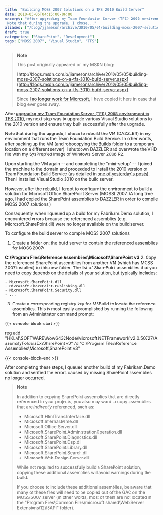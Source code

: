 ```yaml
---
title: "Building MOSS 2007 Solutions on a TFS 2010 Build Server"
date: 2010-05-05T04:15:00-06:00
excerpt: "After upgrading my Team Foundation Server (TFS) 2008 environment to TFS 2010 , my next step was to upgrade various Visual Studio solutions to the 2010 version and ensure they built successfully after the upgrade. 
 Note that during the upgrade, I chose..."
aliases: ["/blog/jjameson/archive/2010/05/04/building-moss-2007-solutions-on-a-tfs-2010-build-server.aspx", "/blog/jjameson/archive/2010/05/05/building-moss-2007-solutions-on-a-tfs-2010-build-server.aspx"]
draft: true
categories: ["SharePoint", "Development"]
tags: ["MOSS 2007", "Visual Studio", "TFS"]
---
```


> **Note**
>
> This post originally appeared on my MSDN blog:
>
> [http://blogs.msdn.com/b/jjameson/archive/2010/05/05/building-moss-2007-solutions-on-a-tfs-2010-build-server.aspx](http://blogs.msdn.com/b/jjameson/archive/2010/05/05/building-moss-2007-solutions-on-a-tfs-2010-build-server.aspx)
>
> Since [I no longer work for Microsoft](/blog/jjameson/2011/09/02/last-day-with-microsoft), I have copied it here in case that blog ever goes away.

After [upgrading my Team Foundation Server (TFS) 2008 environment to TFS 2010](/blog/jjameson/2010/05/04/upgrade-team-foundation-server-2008-to-tfs-2010-and-sharepoint-server-2010-overview), my next step was to upgrade various Visual Studio solutions to the 2010 version and ensure they built successfully after the upgrade.

Note that during the upgrade, I chose to rebuild the VM (DAZZLER) in my environment that runs the Team Foundation Build Service. In other words, after backing up the VM (and robocopying the Builds folder to a temporary location on a different server), I shutdown DAZZLER and overwrote the VHD file with my SysPrep'ed image of Windows Server 2008 R2.

Upon starting the VM again -- and completing the "mini-setup" -- I joined the machine to the domain and proceeded to install the 2010 version of Team Foundation Build Service (as detailed in [one of yesterday's posts](/blog/jjameson/2010/05/04/upgrade-team-foundation-server-2008-to-tfs-2010-and-sharepoint-server-2010)). Then I installed Visual Studio 2010 on the build server.

However, after the rebuild, I forgot to configure the environment to build a solution for Microsoft Office SharePoint Server (MOSS) 2007. (A long time ago, I had copied the SharePoint assemblies to DAZZLER in order to compile MOSS 2007 solutions.)

Consequently, when I queued up a build for my Fabrikam.Demo solution, I encountered errors because the referenced assemblies (e.g. Microsoft.SharePoint.dll) were no longer available on the build server.

To configure the build server to compile MOSS 2007 solutions:

1. Create a folder ont the build server to contain the referenced assemblies for MOSS 2007:

**C:\Program Files\Reference Assemblies\Microsoft\SharePoint v3**
2. Copy the referenced SharePoint assemblies from another VM (which has MOSS 2007 installed) to this new folder. The list of SharePoint assemblies that you need to copy depends on the details of your solution, but typically includes:

    - Microsoft.SharePoint.dll
    - Microsoft.SharePoint.Publishing.dll
    - Microsoft.SharePoint.Security.dll
    - ...

3. Create a corresponding registry key for MSBuild to locate the reference assemblies. This is most easily accomplished by running the following from an Administrator command prompt:

{{< console-block-start >}}

reg add "HKLM\SOFTWARE\Wow6432Node\Microsoft\.NETFramework\v2.0.50727\AssemblyFoldersEx\SharePoint v3" /d "C:\Program Files\Reference Assemblies\Microsoft\SharePoint v3"

{{< console-block-end >}}

After completing these steps, I queued another build of my Fabrikam.Demo solution and verified the errors caused by missing SharePoint assemblies no longer occurred.

> **Note**
>
> In addition to copying SharePoint assemblies that are directly referenced in your projects, you also may want to copy assemblies that are *indirectly* referenced, such as:
>
> - Microsoft.HtmlTrans.Interface.dll
> - Microsoft.Internal.Mime.dll
> - Microsoft.Office.Server.dll
> - Microsoft.SharePoint.AdministrationOperation.dll
> - Microsoft.SharePoint.Diagnostics.dll
> - Microsoft.SharePoint.Dsp.dll
> - Microsoft.SharePoint.Library.dll
> - Microsoft.SharePoint.Search.dll
> - Microsoft.Web.Design.Server.dll
>
> While not required to successfully build a SharePoint solution, copying these additional assemblies will avoid warnings during the build.
>
> If you choose to include these additional assemblies, be aware that many of these files will need to be copied out of the GAC on the MOSS 2007 server (in other words, most of them are not located in the "Program Files\Common Files\microsoft shared\Web Server Extensions\12\ISAPI" folder).

